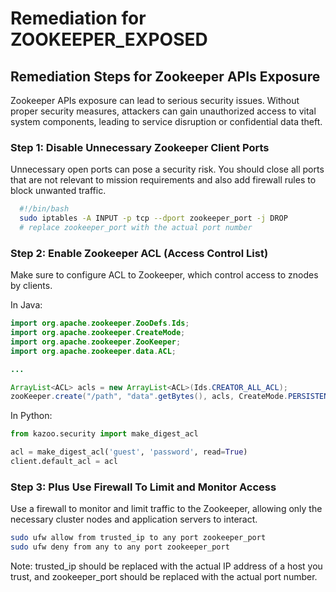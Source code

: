 # Remediation for ZOOKEEPER_EXPOSED

## Remediation Steps for Zookeeper APIs Exposure
Zookeeper APIs exposure can lead to serious security issues. Without proper security measures, attackers can gain unauthorized access to vital system components, leading to service disruption or confidential data theft. 

### Step 1: Disable Unnecessary Zookeeper Client Ports

Unnecessary open ports can pose a security risk. You should close all ports that are not relevant to mission requirements and also add firewall rules to block unwanted traffic.

```bash
  #!/bin/bash
  sudo iptables -A INPUT -p tcp --dport zookeeper_port -j DROP
  # replace zookeeper_port with the actual port number
```

### Step 2: Enable Zookeeper ACL (Access Control List)

Make sure to configure ACL to Zookeeper, which control access to znodes by clients.

In Java:
```java
import org.apache.zookeeper.ZooDefs.Ids;
import org.apache.zookeeper.CreateMode;
import org.apache.zookeeper.ZooKeeper;
import org.apache.zookeeper.data.ACL;

...

ArrayList<ACL> acls = new ArrayList<ACL>(Ids.CREATOR_ALL_ACL);
zooKeeper.create("/path", "data".getBytes(), acls, CreateMode.PERSISTENT);
```

In Python:
```python
from kazoo.security import make_digest_acl

acl = make_digest_acl('guest', 'password', read=True)
client.default_acl = acl
```

### Step 3: Plus Use Firewall To Limit and Monitor Access

Use a firewall to monitor and limit traffic to the Zookeeper, allowing only the necessary cluster nodes and application servers to interact.

```bash
sudo ufw allow from trusted_ip to any port zookeeper_port
sudo ufw deny from any to any port zookeeper_port
```
Note: trusted_ip should be replaced with the actual IP address of a host you trust, and zookeeper_port should be replaced with the actual port number.